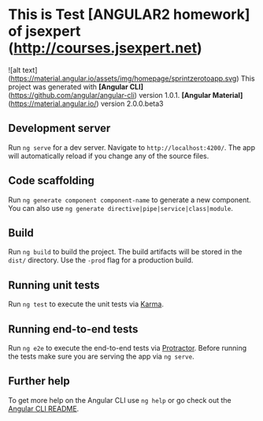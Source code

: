 # This is Test **[ANGULAR2 homework] of jsexpert** (http://courses.jsexpert.net)
![alt text] (https://material.angular.io/assets/img/homepage/sprintzerotoapp.svg)
This project was generated with **[Angular CLI]**(https://github.com/angular/angular-cli) version 1.0.1.
                                **[Angular Material]** (https://material.angular.io/)     version 2.0.0.beta3

## Development server

Run `ng serve` for a dev server. Navigate to `http://localhost:4200/`. The app will automatically reload if you change any of the source files.

## Code scaffolding

Run `ng generate component component-name` to generate a new component. You can also use `ng generate directive|pipe|service|class|module`.

## Build

Run `ng build` to build the project. The build artifacts will be stored in the `dist/` directory. Use the `-prod` flag for a production build.

## Running unit tests

Run `ng test` to execute the unit tests via [Karma](https://karma-runner.github.io).

## Running end-to-end tests

Run `ng e2e` to execute the end-to-end tests via [Protractor](http://www.protractortest.org/).
Before running the tests make sure you are serving the app via `ng serve`.

## Further help

To get more help on the Angular CLI use `ng help` or go check out the [Angular CLI README](https://github.com/angular/angular-cli/blob/master/README.md).